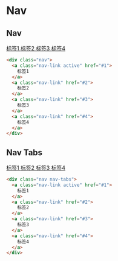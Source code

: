 # Nav

## Nav

<div class="playground">
  <div class="nav">
    <a class="nav-link active" href="#1">
      标签1
    </a>
    <a class="nav-link" href="#2">
      标签2
    </a>
    <a class="nav-link" href="#3">
      标签3
    </a>
    <a class="nav-link" href="#4">
      标签4
    </a>
  </div>
</div>


```html
<div class="nav">
  <a class="nav-link active" href="#1">
    标签1
  </a>
  <a class="nav-link" href="#2">
    标签2
  </a>
  <a class="nav-link" href="#3">
    标签3
  </a>
  <a class="nav-link" href="#4">
    标签4
  </a>
</div>
```

## Nav Tabs


<div class="playground">
  <div class="nav nav-tabs">
    <a class="nav-link active" href="#1">
      标签1
    </a>
    <a class="nav-link" href="#2">
      标签2
    </a>
    <a class="nav-link" href="#3">
      标签3
    </a>
    <a class="nav-link" href="#4">
      标签4
    </a>
  </div>
</div>


```html
<div class="nav nav-tabs">
  <a class="nav-link active" href="#1">
    标签1
  </a>
  <a class="nav-link" href="#2">
    标签2
  </a>
  <a class="nav-link" href="#3">
    标签3
  </a>
  <a class="nav-link" href="#4">
    标签4
  </a>
</div>
```
